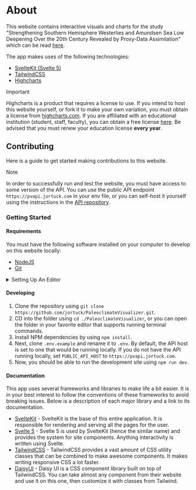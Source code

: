 # About

This website contains interactive visuals and charts for the study "Strengthening Southern
Hemisphere Westerlies and Amundsen Sea Low Deepening Over the 20th Century Revealed by Proxy-Data
Assimilation" which can be
read [here](https://agupubs.onlinelibrary.wiley.com/doi/10.1029/2021GL095999).

The app makes uses of the following technologies:

- [SvelteKit (Svelte 5)](https://kit.svelte.dev/)
- [TailwindCSS](https://tailwindcss.com/)
- [Highcharts](https://www.highcharts.com/)

> [!IMPORTANT]
> Highcharts is a product that requires a license to use. If you intend to host this website
> yourself,
> or fork it to make your own variation, you must obtain a license from
> [highcharts.com](https://shop.highcharts.com/). If you are affiliated with an educational
> institution
> (student, staff, faculty), you can obtain a free license
> [here](https://shop.highcharts.com/contact/educational). Be advised that you must renew your
> education
> license **every year**.

## Contributing

Here is a guide to get started making contributions to this website.
> [!NOTE]
> In order to successfully run and test the website, you must have access to some version of the
> API. You can use the public API endpoint `https://pvapi.jortuck.com` in your env file, or you can
> self-host it yourself using the instructions in
> the [API repository](https://github.com/jortuck/PaleoClimateVisualizerAPI).

### Getting Started

#### Requirements

You must have the following software installed on your computer to develop on this website locally:

- [NodeJS](https://nodejs.org/)
- [Git](https://git-scm.com/)

<details>

<summary>Setting Up An Editor</summary>

If you already have a preferred setup on your system, or you are already familiar with working on
this type of project, you may skip these steps.

If you do not have an editor installed on your device, or you want to try something new, I would
recommend [Visual Studio Code](https://code.visualstudio.com/). It's free, open source, and has a
ton of great extensions to improve your developer experience. If working on this project, I would
suggest installing the following extensions:

- [Svelte for VSCode](https://marketplace.visualstudio.com/items?itemName=svelte.svelte-vscode) -
  adds support for .svelte files.
- [Tailwind CSS IntelliSense](https://marketplace.visualstudio.com/items?itemName=bradlc.vscode-tailwindcss)
  \- allows for a better experience when working with [TailwindCSS](https://tailwindcss.com).

</details>

#### Developing

1. Clone the repository using `git clone https://github.com/jortuck/PaleoclimateVisualizer.git`.
2. CD into the folder using `cd ./PaleoclimateVisualizer`, or you can open the folder in your
   favorite
   editor that supports running terminal commands.
3. Install NPM dependencies by using `npm install`.
4. Next, clone `.env.example` and rename it to `.env`. By default, the API host is set to one that
   would be running locally. If you do not have the API running locally, set `PUBLIC_API_HOST` to
   `https://pvapi.jortuck.com`.
5. Now, you should be able to run the development site using `npm run dev`.

#### Documentation

This app uses several frameworks and libraries to make life a bit easier. It is in your best
interest
to follow the conventions of these frameworks to avoid breaking issues. Below is a description of
each
major library and a link to its documentation.

- [SvelteKit](https://kit.svelte.dev/docs/introduction) - SvelteKit is the base of this entire
  application. It is responsible for rendering and serving all the pages for the user.
- [Svelte 5](https://svelte-5-preview.vercel.app/docs/introduction) - Svelte 5 is used by SvelteKit
  (hence the similar name) and provides the system for site components. Anything interactivity is
  written using Svelte.
- [TailwindCSS](https://tailwindcss.com/docs/installation) - TailwindCSS provides a vast amount of
  CSS utility classes that can be combined to make awesome components. It makes writing responsive
  CSS a lot faster.
- [DaisyUI](https://daisyui.com/docs/install/) - Daisy UI is a CSS component library built on top
  of TailwindCSS. You can take almost any component from their website and use it on this one, then
  customize it with classes from Tailwind.



